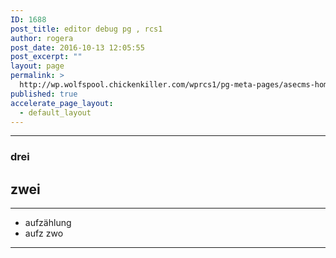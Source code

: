 ```yaml
---
ID: 1688
post_title: editor debug pg , rcs1
author: rogera
post_date: 2016-10-13 12:05:55
post_excerpt: ""
layout: page
permalink: >
  http://wp.wolfspool.chickenkiller.com/wprcs1/pg-meta-pages/asecms-home/editor-debug-pg-rcs1/
published: true
accelerate_page_layout:
  - default_layout
---
```

---

### drei
## zwei

---

- aufzählung
- aufz zwo

---